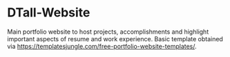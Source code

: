 # DTall-Website
Main portfolio website to host projects, accomplishments and highlight important aspects of resume and work experience. Basic template obtained via https://templatesjungle.com/free-portfolio-website-templates/.
